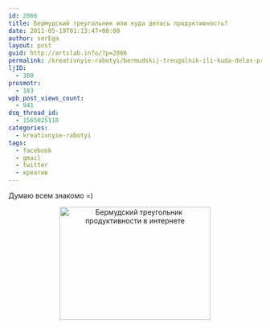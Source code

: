 ```yaml
---
id: 2866
title: Бермудский треугольник или куда делась продуктивность?
date: 2011-05-19T01:13:47+00:00
author: serEga
layout: post
guid: http://artslab.info/?p=2866
permalink: /kreativnyie-rabotyi/bermudskij-treugolnik-ili-kuda-delas-produktivnost/
ljID:
  - 380
prosmotr:
  - 183
wpb_post_views_count:
  - 941
dsq_thread_id:
  - 1565025118
categories:
  - kreativnyie-rabotyi
tags:
  - facebook
  - gmail
  - twitter
  - креатив
---
```

Думаю всем знакомо =)

<center>
  <a href="http://googledrive.com/host/0B9lHVSSSdxdxd0hjdUdmRzY3Tjg/triangle-of-productivity.jpg"><img src="http://googledrive.com/host/0B9lHVSSSdxdxd0hjdUdmRzY3Tjg/triangle-of-productivity-300x225.jpg" alt="Бермудский треугольник продуктивности в интернете" title="triangle-of-productivity" width="300" height="225" class="alignnone size-medium wp-image-2867" /></a>
</center>